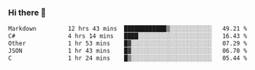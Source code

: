 ### Hi there 👋

<!--
**WShiBin/WShiBin** is a ✨ _special_ ✨ repository because its `README.md` (this file) appears on your GitHub profile.

Here are some ideas to get you started:

- 🔭 I’m currently working on ...
- 🌱 I’m currently learning ...
- 👯 I’m looking to collaborate on ...
- 🤔 I’m looking for help with ...
- 💬 Ask me about ...
- 📫 How to reach me: ...
- 😄 Pronouns: ...
- ⚡ Fun fact: ...
-->

<!--START_SECTION:waka-->

```txt
Markdown         12 hrs 43 mins  ████████████▒░░░░░░░░░░░░   49.21 %
C#               4 hrs 14 mins   ████░░░░░░░░░░░░░░░░░░░░░   16.43 %
Other            1 hr 53 mins    █▓░░░░░░░░░░░░░░░░░░░░░░░   07.29 %
JSON             1 hr 43 mins    █▓░░░░░░░░░░░░░░░░░░░░░░░   06.70 %
C                1 hr 24 mins    █▒░░░░░░░░░░░░░░░░░░░░░░░   05.44 %
```

<!--END_SECTION:waka-->
